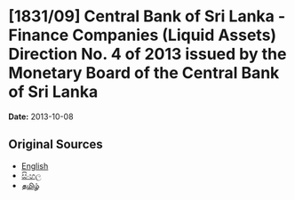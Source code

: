 # [1831/09] Central Bank of Sri Lanka - Finance Companies (Liquid Assets) Direction No. 4 of 2013 issued by the Monetary Board of the Central Bank of Sri Lanka

**Date:** 2013-10-08

## Original Sources

- [English](https://documents.gov.lk/view/extra-gazettes/2013/10/1831-09_E.pdf)
- [සිංහල](https://documents.gov.lk/view/extra-gazettes/2013/10/1831-09_S.pdf)
- [தமிழ்](https://documents.gov.lk/view/extra-gazettes/2013/10/1831-09_T.pdf)
